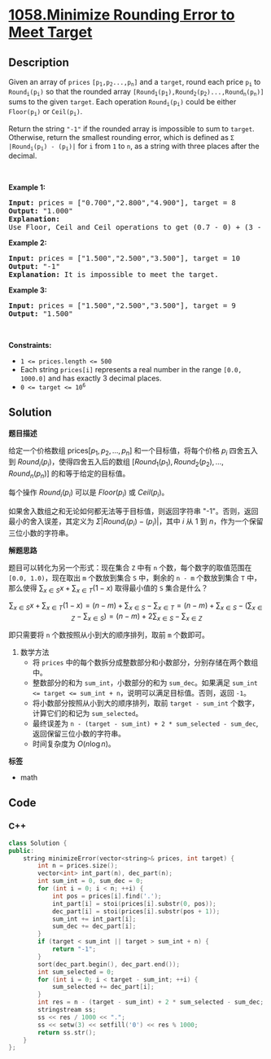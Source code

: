 # [1058.Minimize Rounding Error to Meet Target](https://leetcode.com/problems/minimize-rounding-error-to-meet-target/description/)

## Description

<p>Given an array of <code>prices</code> <code>[p<sub>1</sub>,p<sub>2</sub>...,p<sub>n</sub>]</code> and a <code>target</code>, round each price <code>p<sub>i</sub></code> to <code>Round<sub>i</sub>(p<sub>i</sub>)</code> so that the rounded array <code>[Round<sub>1</sub>(p<sub>1</sub>),Round<sub>2</sub>(p<sub>2</sub>)...,Round<sub>n</sub>(p<sub>n</sub>)]</code> sums to the given <code>target</code>. Each operation <code>Round<sub>i</sub>(p<sub>i</sub>)</code> could be either <code>Floor(p<sub>i</sub>)</code> or <code>Ceil(p<sub>i</sub>)</code>.</p>

<p>Return the string <code>&quot;-1&quot;</code> if the rounded array is impossible to sum to <code>target</code>. Otherwise, return the smallest rounding error, which is defined as <code>&Sigma; |Round<sub>i</sub>(p<sub>i</sub>) - (p<sub>i</sub>)|</code> for <italic><code>i</code></italic> from <code>1</code> to <italic><code>n</code></italic>, as a string with three places after the decimal.</p>

<p>&nbsp;</p>
<p><strong class="example">Example 1:</strong></p>

<pre>
<strong>Input:</strong> prices = [&quot;0.700&quot;,&quot;2.800&quot;,&quot;4.900&quot;], target = 8
<strong>Output:</strong> &quot;1.000&quot;
<strong>Explanation:</strong>
Use Floor, Ceil and Ceil operations to get (0.7 - 0) + (3 - 2.8) + (5 - 4.9) = 0.7 + 0.2 + 0.1 = 1.0 .
</pre>

<p><strong class="example">Example 2:</strong></p>

<pre>
<strong>Input:</strong> prices = [&quot;1.500&quot;,&quot;2.500&quot;,&quot;3.500&quot;], target = 10
<strong>Output:</strong> &quot;-1&quot;
<strong>Explanation:</strong> It is impossible to meet the target.
</pre>

<p><strong class="example">Example 3:</strong></p>

<pre>
<strong>Input:</strong> prices = [&quot;1.500&quot;,&quot;2.500&quot;,&quot;3.500&quot;], target = 9
<strong>Output:</strong> &quot;1.500&quot;
</pre>

<p>&nbsp;</p>
<p><strong>Constraints:</strong></p>

<ul>
  <li><code>1 &lt;= prices.length &lt;= 500</code></li>
  <li>Each string&nbsp;<code>prices[i]</code> represents a real number in the range <code>[0.0, 1000.0]</code> and has exactly 3 decimal places.</li>
  <li><code>0 &lt;= target &lt;= 10<sup>6</sup></code></li>
</ul>

## Solution

**题目描述**

给定一个价格数组 $\text{prices}[p_1,p_2,...,p_n]$ 和一个目标值，将每个价格 $p_i$ 四舍五入到 $Round_i(p_i)$，使得四舍五入后的数组 $[Round_1(p_1),Round_2(p_2),...,Round_n(p_n)]$ 的和等于给定的目标值。

每个操作 $Round_i(p_i)$ 可以是 $Floor(p_i)$ 或 $Ceil(p_i)$。

如果舍入数组之和无论如何都无法等于目标值，则返回字符串 "-1"。否则，返回最小的舍入误差，其定义为 $\Sigma |Round_i(p_i) - (p_i)|$，其中 $i$ 从 $1$ 到 $n$，作为一个保留三位小数的字符串。

**解题思路**

题目可以转化为另一个形式：现在集合 `Z` 中有 `n` 个数，每个数字的取值范围在 `[0.0, 1.0)`，现在取出 `m` 个数放到集合 `S` 中，剩余的 `n - m` 个数放到集合 `T` 中，那么使得 $\sum_{x \in S} x + \sum_{x \in T} (1 - x)$ 取得最小值的 `S` 集合是什么？

$$\sum_{x \in S} x + \sum_{x \in T} (1 - x) = (n-m) + \sum_{x \in S} - \sum_{x \in T} = (n-m) + \sum_{x \in S} - (\sum_{x \in Z} - \sum_{x \in S}) = (n-m) + 2 \sum_{x \in S} - \sum_{x \in Z}$$

即只需要将 `n` 个数按照从小到大的顺序排列，取前 `m` 个数即可。

1. 数学方法
   - 将 `prices` 中的每个数拆分成整数部分和小数部分，分别存储在两个数组中。
   - 整数部分的和为 `sum_int`，小数部分的和为 `sum_dec`。如果满足 `sum_int <= target <= sum_int + n`，说明可以满足目标值。否则，返回 `-1`。
   - 将小数部分按照从小到大的顺序排列，取前 `target - sum_int` 个数字，计算它们的和记为 `sum_selected`。
   - 最终误差为 `n - (target - sum_int) + 2 * sum_selected - sum_dec`, 返回保留三位小数的字符串。
   - 时间复杂度为 $O(n \log n)$。

**标签**

- math

<!-- code start -->
## Code

### C++

```cpp
class Solution {
public:
    string minimizeError(vector<string>& prices, int target) {
        int n = prices.size();
        vector<int> int_part(n), dec_part(n);
        int sum_int = 0, sum_dec = 0;
        for (int i = 0; i < n; ++i) {
            int pos = prices[i].find('.');
            int_part[i] = stoi(prices[i].substr(0, pos));
            dec_part[i] = stoi(prices[i].substr(pos + 1));
            sum_int += int_part[i];
            sum_dec += dec_part[i];
        }
        if (target < sum_int || target > sum_int + n) {
            return "-1";
        }
        sort(dec_part.begin(), dec_part.end());
        int sum_selected = 0;
        for (int i = 0; i < target - sum_int; ++i) {
            sum_selected += dec_part[i];
        }
        int res = n - (target - sum_int) + 2 * sum_selected - sum_dec;
        stringstream ss;
        ss << res / 1000 << ".";
        ss << setw(3) << setfill('0') << res % 1000;
        return ss.str();
    }
};
```

<!-- code end -->

